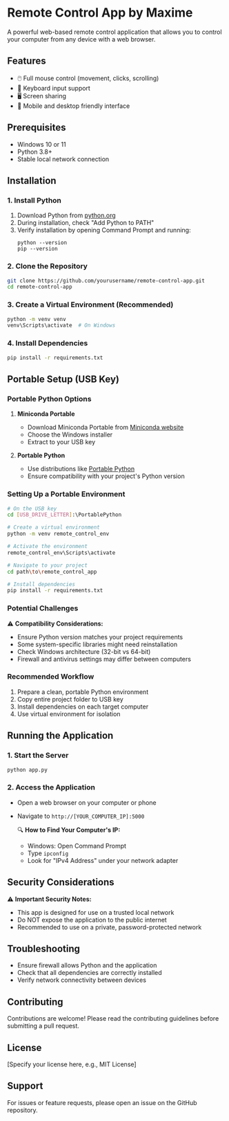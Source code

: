 # Remote Control App by Maxime

A powerful web-based remote control application that allows you to control your computer from any device with a web browser.

## Features
- 🖱️ Full mouse control (movement, clicks, scrolling)
- 🎹 Keyboard input support
- 🖥️ Screen sharing
- 📱 Mobile and desktop friendly interface

## Prerequisites
- Windows 10 or 11
- Python 3.8+
- Stable local network connection

## Installation

### 1. Install Python
1. Download Python from [python.org](https://www.python.org/downloads/)
2. During installation, check "Add Python to PATH"
3. Verify installation by opening Command Prompt and running:
   ```
   python --version
   pip --version
   ```

### 2. Clone the Repository
```bash
git clone https://github.com/yourusername/remote-control-app.git
cd remote-control-app
```

### 3. Create a Virtual Environment (Recommended)
```bash
python -m venv venv
venv\Scripts\activate  # On Windows
```

### 4. Install Dependencies
```bash
pip install -r requirements.txt
```

## Portable Setup (USB Key)

### Portable Python Options
1. **Miniconda Portable**
   - Download Miniconda Portable from [Miniconda website](https://docs.conda.io/en/latest/miniconda.html)
   - Choose the Windows installer
   - Extract to your USB key

2. **Portable Python**
   - Use distributions like [Portable Python](https://portablepython.com/)
   - Ensure compatibility with your project's Python version

### Setting Up a Portable Environment
```bash
# On the USB key
cd [USB_DRIVE_LETTER]:\PortablePython

# Create a virtual environment
python -m venv remote_control_env

# Activate the environment
remote_control_env\Scripts\activate

# Navigate to your project
cd path\to\remote_control_app

# Install dependencies
pip install -r requirements.txt
```

### Potential Challenges
⚠️ **Compatibility Considerations:**
- Ensure Python version matches your project requirements
- Some system-specific libraries might need reinstallation
- Check Windows architecture (32-bit vs 64-bit)
- Firewall and antivirus settings may differ between computers

### Recommended Workflow
1. Prepare a clean, portable Python environment
2. Copy entire project folder to USB key
3. Install dependencies on each target computer
4. Use virtual environment for isolation

## Running the Application

### 1. Start the Server
```bash
python app.py
```

### 2. Access the Application
- Open a web browser on your computer or phone
- Navigate to `http://[YOUR_COMPUTER_IP]:5000`
  
  🔍 **How to Find Your Computer's IP:**
  - Windows: Open Command Prompt
  - Type `ipconfig`
  - Look for "IPv4 Address" under your network adapter

## Security Considerations
⚠️ **Important Security Notes:**
- This app is designed for use on a trusted local network
- Do NOT expose the application to the public internet
- Recommended to use on a private, password-protected network

## Troubleshooting
- Ensure firewall allows Python and the application
- Check that all dependencies are correctly installed
- Verify network connectivity between devices

## Contributing
Contributions are welcome! Please read the contributing guidelines before submitting a pull request.

## License
[Specify your license here, e.g., MIT License]

## Support
For issues or feature requests, please open an issue on the GitHub repository.
